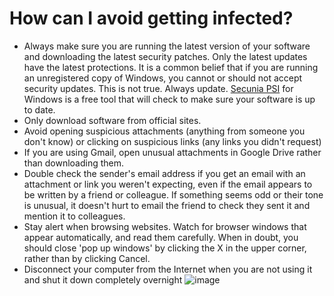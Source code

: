 [Title]: # (¿Cómo puedo evitar ser infectado?)
[Order]: # (7)

# How can I avoid getting infected?

*   Always make sure you are running the latest version of your software and downloading the latest security patches. Only the latest updates have the latest protections. It is a common belief that if you are running an unregistered copy of Windows, you cannot or should not accept security updates. This is not true. Always update. [Secunia PSI](https://secunia.com/products/consumer/psi/sys_req/) for Windows is a free tool that will check to make sure your software is up to date.
*   Only download software from official sites.
*   Avoid opening suspicious attachments (anything from someone you don't know) or clicking on suspicious links (any links you didn't request)
*   If you are using Gmail, open unusual attachments in Google Drive rather than downloading them.
*   Double check the sender's email address if you get an email with an attachment or link you weren't expecting, even if the email appears to be written by a friend or colleague. If something seems odd or their tone is unusual, it doesn't hurt to email the friend to check they sent it and mention it to colleagues.
*   Stay alert when browsing websites. Watch for browser windows that appear automatically, and read them carefully. When in doubt, you should close 'pop up windows' by clicking the X in the upper corner, rather than by clicking Cancel.
*   Disconnect your computer from the Internet when you are not using it and shut it down completely overnight
![image](malware4.png)